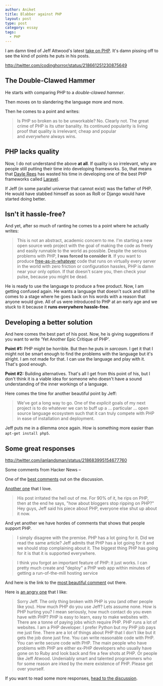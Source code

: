 ```yaml
---
author: Aniket
title: Blabber against PHP
layout: post
type: post
category: essay
tags:
  - PHP
---
```

I am damn tired of Jeff Attwood's latest [take on PHP][1]. It's damn pissing off to see the kind of points he puts in his posts.

http://twitter.com/codinghorror/status/218661251230875649

## The Double-Clawed Hammer

He starts with comparing PHP to a *double-clawed hammer*.

Then moves on to slandering the language more and more.

Then he comes to a point and writes:

> Is PHP so broken as to be unworkable? No. Clearly not. The great crime of PHP is its utter banality. Its continued popularity is living proof that quality is irrelevant; cheap and popular and *everywhere* always wins.

## PHP lacks quality

Now, I do not understand the above **at all**. If quality is so irrelevant, why are people still putting their time into developing frameworks. So, that means that [Dayle Rees][2] has wasted his time in developing one of the best PHP frameworks called [Laravel][3].

If Jeff (in some parallel universe that cannot exist) was the father of PHP. He would have stabbed himself as soon as RoR or Django would have started doing better.

## Isn't it hassle-free?

And yet, after so much of ranting he comes to a point where he actually writes:

> This is not an abstract, academic concern to me. I'm starting a new open source web project with the goal of making the code as freely and easily runnable to the world as possible. Despite the serious problems with PHP, **I was forced to consider it**. If you want to produce [free-as-in-whatever][4] code that runs on virtually every server in the world with zero friction or configuration hassles, PHP is damn near your only option. If that doesn't scare you, then check your pulse, because you might be dead.

He is ready to use the language to produce a free product. Now, I am getting confused again. He wants a language that doesn't suck and still he comes to a stage where he goes back on his words with a reason that anyone would give. All of us were introduced to PHP at an early age and we stuck to it because it **runs everywhere hassle-free**.

## Developing a better solution

And here comes the best part of his post. Now, he is giving suggestions if you want to write ‘Yet Another Epic Critique of PHP'.

**Point #1:** PHP might be horrible. But then he puts in *sarcasm*. I get it that I might not be smart enough to find the problems with the language but it's alright. I am not made for that. I can use the language and play with it. That's good enough.

**Point #2:** Building alternatives. That's all I get from this point of his, but I don't think it is a viable idea for someone who doesn't have a sound understanding of the inner workings of a language.

Here comes the time for another beautiful point by Jeff:

> We've got a long way to go. One of the *explicit* goals of my next project is to do whatever we can to buff up a … particular … open source language ecosystem such that it can truly compete with PHP in ease of installation and deployment.

Jeff puts me in a dilemma once again. How is something more easier than `apt-get install php5`.

## Some great responses

http://twitter.com/ianlandsman/status/218683995154677760

Some comments from Hacker News &ndash;

One of the [best comments][5] out on the discussion.

[Another one][6] that I love.

> His post irritated the hell out of me. For 90% of it, he rips on PHP, then at the end he says, "how about bloggers stop ripping on PHP?"
> Hey guys, Jeff said his piece about PHP, everyone else shut up about it now.

And yet another we have hordes of comments that shows that people support PHP.

> I simply disagree with the premise. PHP has a lot going for it.
> Did we read the same article? Jeff admits that PHP has a lot going for it and we should stop complaining about it.
> The biggest thing PHP has going for it is that it is supported everywhere.

> I think you forgot an important feature of PHP: it just works.
> I can pretty much create and "deploy" a PHP web app within minutes of getting a run-of-the-mill hosting service

And here is the link to the [most beautiful comment][7] out there.

Here is [an angry one][8] that I like:

> Sorry Jeff. The only thing broken with PHP is you (and other people like you).
> How much PHP do you use Jeff? Lets assume none. How is PHP hurting you? I mean seriously, how much contact do you even have with PHP?
> PHP is easy to learn, easy to make websites with. There are a tonne of paying jobs which require PHP. PHP runs a lot of websites.
> I am a PHP developer. I prefer Python but my PHP job pays me just fine. There are a lot of things about PHP that I don't like but it gets the job done just fine. You can write reasonable code with PHP. You can write secure code with PHP.
> The main people who have problems with PHP are either ex-PHP developers who usually have gone on to Ruby and look back and fire a few shots at PHP. Or people like Jeff Atwood. Undeniably smart and talented programmers who for some reason are irked by the mere existence of PHP.
> Please get over yourself.

If you want to read some more responses, [head to the discussion][9].

 [1]: http://www.codinghorror.com/blog/2012/06/the-php-singularity.html "The PHP Singularity - Coding Horror"
 [2]: http://daylerees.com "Dayle Rees"
 [3]: http://laravel.com "Laravel"
 [4]: http://www.codinghorror.com/blog/2006/08/open-source-free-as-in-free.html
 [5]: http://news.ycombinator.com/item?id=4176355
 [6]: http://news.ycombinator.com/item?id=4177670
 [7]: http://news.ycombinator.com/item?id=4176451
 [8]: http://news.ycombinator.com/item?id=4176112
 [9]: http://news.ycombinator.com/item?id=4176075 "Discussion on Jeff's post"